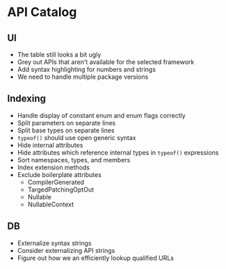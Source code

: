 # API Catalog

## UI

* The table still looks a bit ugly
* Grey out APIs that aren't available for the selected framework
* Add syntax highlighting for numbers and strings
* We need to handle multiple package versions

## Indexing

* Handle display of constant enum and enum flags correctly
* Split parameters on separate lines
* Split base types on separate lines
* `typeof()` should use open generic syntax
* Hide internal attributes
* Hide attributes which reference internal types in `typeof()` expressions
* Sort namespaces, types, and members
* Index extension methods
* Exclude boilerplate attributes
	- CompilerGenerated
	- TargedPatchingOptOut
	- Nullable
	- NullableContext

## DB

* Externalize syntax strings
* Consider externalizing API strings
* Figure out how we an efficiently lookup qualified URLs